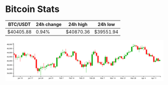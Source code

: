 # Bitcoin Stats

BTC/USDT|24h change|24h high|24h low|
|---|---|---|---|
|$40405.88|0.94%|$40870.36|$39551.94|

<img src="./chart.svg">
